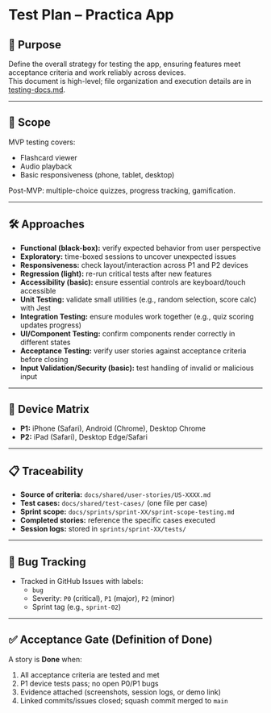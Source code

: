 # Test Plan – Practica App

## 🎯 Purpose
Define the overall strategy for testing the app, ensuring features meet acceptance criteria and work reliably across devices.  
This document is high-level; file organization and execution details are in [testing-docs.md](./testing-docs.md).

---

## 🧩 Scope
MVP testing covers:
- Flashcard viewer
- Audio playback
- Basic responsiveness (phone, tablet, desktop)

Post-MVP: multiple-choice quizzes, progress tracking, gamification.

---

## 🛠️ Approaches
- **Functional (black-box):** verify expected behavior from user perspective  
- **Exploratory:** time-boxed sessions to uncover unexpected issues  
- **Responsiveness:** check layout/interaction across P1 and P2 devices  
- **Regression (light):** re-run critical tests after new features  
- **Accessibility (basic):** ensure essential controls are keyboard/touch accessible  
- **Unit Testing:** validate small utilities (e.g., random selection, score calc) with Jest  
- **Integration Testing:** ensure modules work together (e.g., quiz scoring updates progress)  
- **UI/Component Testing:** confirm components render correctly in different states  
- **Acceptance Testing:** verify user stories against acceptance criteria before closing  
- **Input Validation/Security (basic):** test handling of invalid or malicious input

---

## 📱 Device Matrix
- **P1:** iPhone (Safari), Android (Chrome), Desktop Chrome  
- **P2:** iPad (Safari), Desktop Edge/Safari  

---

## 📋 Traceability
- **Source of criteria:** `docs/shared/user-stories/US-XXXX.md`  
- **Test cases:** `docs/shared/test-cases/` (one file per case)  
- **Sprint scope:** `docs/sprints/sprint-XX/sprint-scope-testing.md`  
- **Completed stories:** reference the specific cases executed  
- **Session logs:** stored in `sprints/sprint-XX/tests/`  

---

## 🐞 Bug Tracking
- Tracked in GitHub Issues with labels:  
  - `bug`  
  - Severity: `P0` (critical), `P1` (major), `P2` (minor)  
  - Sprint tag (e.g., `sprint-02`)  

---

## ✅ Acceptance Gate (Definition of Done)
A story is **Done** when:
1. All acceptance criteria are tested and met  
2. P1 device tests pass; no open P0/P1 bugs  
3. Evidence attached (screenshots, session logs, or demo link)  
4. Linked commits/issues closed; squash commit merged to `main`  

